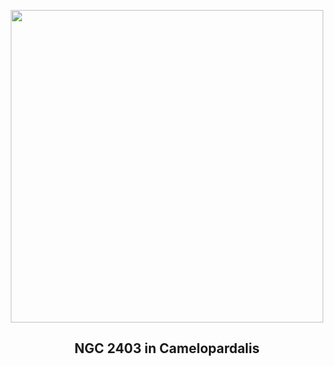 
<p align="center"><img src="https://apod.nasa.gov/apod/image/2405/NGC2403-LRGB+Ha+Oiii-v25-f1024.jpg" width="500" height="500"></p>
<h2 align="center"> NGC 2403 in Camelopardalis </h2>
